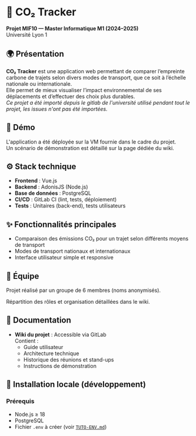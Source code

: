 # 🌱 CO₂ Tracker  
**Projet MIF10 — Master Informatique M1 (2024–2025)**  
Université Lyon 1

## 🌍 Présentation

**CO₂ Tracker** est une application web permettant de comparer l’empreinte carbone de trajets selon divers modes de transport, que ce soit à l’échelle nationale ou internationale.  
Elle permet de mieux visualiser l’impact environnemental de ses déplacements et d’effectuer des choix plus durables.  
*Ce projet a été importé depuis le gitlab de l'université utilisé pendant tout le projet, les issues n'ont pas été importées.*

## 🚀 Démo

L'application a été déployée sur la VM fournie dans le cadre du projet.  
Un scénario de démonstration est détaillé sur la page dédiée du wiki.

## ⚙️ Stack technique

- **Frontend** : Vue.js  
- **Backend** : AdonisJS (Node.js)  
- **Base de données** : PostgreSQL  
- **CI/CD** : GitLab CI (lint, tests, déploiement)  
- **Tests** : Unitaires (back-end), tests utilisateurs

## ✨ Fonctionnalités principales

- Comparaison des émissions CO₂ pour un trajet selon différents moyens de transport
- Modes de transport nationaux et internationaux
- Interface utilisateur simple et responsive

## 👥 Équipe

Projet réalisé par un groupe de 6 membres (noms anonymisés).

Répartition des rôles et organisation détaillées dans le wiki.

## 📖 Documentation

- **Wiki du projet** : Accessible via GitLab  
  Contient :
  - Guide utilisateur
  - Architecture technique
  - Historique des réunions et stand-ups
  - Instructions de démonstration

## 📂 Installation locale (développement)

### Prérequis

- Node.js ≥ 18
- PostgreSQL
- Fichier `.env` à créer (voir [`TUTO-ENV.md`](./TUTO-ENV.md))
